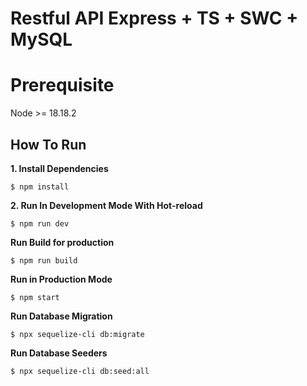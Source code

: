 # Restful API Express + TS + SWC + MySQL

# Prerequisite

Node >= 18.18.2

## How To Run

**1. Install Dependencies**
```
$ npm install
```

**2. Run In Development Mode With Hot-reload**
```
$ npm run dev
```

**Run Build for production**
```
$ npm run build
```

**Run in Production Mode**
```
$ npm start
```

**Run Database Migration**
```
$ npx sequelize-cli db:migrate
```

**Run Database Seeders**
```
$ npx sequelize-cli db:seed:all
```
